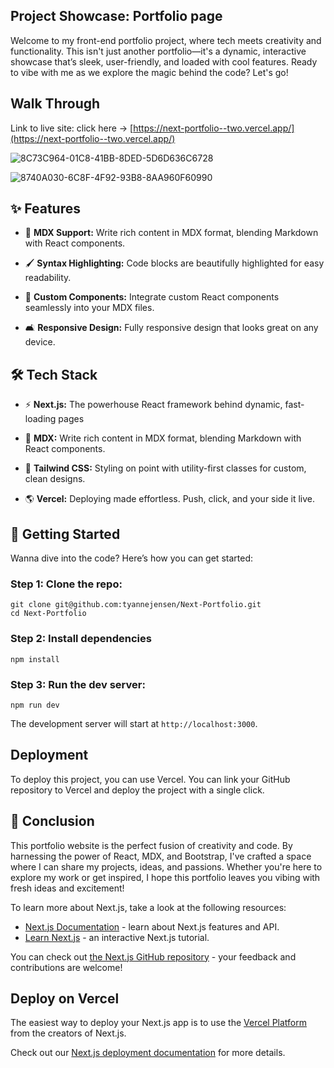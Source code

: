 ## Project Showcase: Portfolio page

Welcome to my front-end portfolio project, where tech meets creativity and
functionality. This isn't just another portfolio—it's a dynamic, interactive
showcase that’s sleek, user-friendly, and loaded with cool features. Ready to
vibe with me as we explore the magic behind the code? Let's go!

## Walk Through
Link to live site: 
click here &rarr; 
[https://next-portfolio--two.vercel.app/](https://next-portfolio--two.vercel.app/)


![8C73C964-01C8-41BB-8DED-5D6D636C6728](https://github.com/user-attachments/assets/e2706fbb-6c16-41c2-ac80-d4a3959851c9)


![8740A030-6C8F-4F92-93B8-8AA960F60990](https://github.com/user-attachments/assets/858ff845-0b3a-4dd6-bbdc-36a41721c9c7)



## ✨ Features

- 📝 **MDX Support:** Write rich content in MDX format, blending Markdown with
  React components.

- 🖌️ **Syntax Highlighting:** Code blocks are beautifully highlighted for easy
  readability.

- 🌈 **Custom Components:** Integrate custom React components seamlessly into
  your MDX files.

- 🛋️ **Responsive Design:** Fully responsive design that looks great on any
  device.

## 🛠️ Tech Stack

- ⚡️ **Next.js:** The powerhouse React framework behind dynamic, fast-loading
  pages

- 📝 **MDX:** Write rich content in MDX format, blending Markdown with React
  components.

- 🎨 **Tailwind CSS:** Styling on point with utility-first classes for custom,
  clean designs.

- 🌎 **Vercel:** Deploying made effortless. Push, click, and your side it live.

## 🏧 Getting Started

Wanna dive into the code? Here’s how you can get started:

### Step 1: Clone the repo:

```
git clone git@github.com:tyannejensen/Next-Portfolio.git
cd Next-Portfolio
```

### Step 2: Install dependencies

```
npm install
```

### Step 3: Run the dev server:

```
npm run dev
```

The development server will start at `http://localhost:3000`.

## Deployment

To deploy this project, you can use Vercel. You can link your GitHub repository
to Vercel and deploy the project with a single click.

## 🎉 Conclusion

This portfolio website is the perfect fusion of creativity and code. By
harnessing the power of React, MDX, and Bootstrap, I've crafted a space where I
can share my projects, ideas, and passions. Whether you're here to explore my
work or get inspired, I hope this portfolio leaves you vibing with fresh ideas
and excitement!

To learn more about Next.js, take a look at the following resources:

- [Next.js Documentation](https://nextjs.org/docs) - learn about Next.js features and API.
- [Learn Next.js](https://nextjs.org/learn) - an interactive Next.js tutorial.

You can check out [the Next.js GitHub repository](https://github.com/vercel/next.js) - your feedback and contributions are welcome!

## Deploy on Vercel

The easiest way to deploy your Next.js app is to use the [Vercel Platform](https://vercel.com/new?utm_medium=default-template&filter=next.js&utm_source=create-next-app&utm_campaign=create-next-app-readme) from the creators of Next.js.

Check out our [Next.js deployment documentation](https://nextjs.org/docs/app/building-your-application/deploying) for more details.
